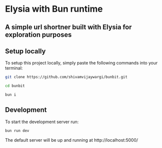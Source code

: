 # Elysia with Bun runtime

## A simple url shortner built with Elysia for exploration purposes

## Setup locally

To setup this project locally, simply paste the following commands into your terminal:

```bash
git clone https://github.com/shivamvijaywargi/bunbit.git

cd bunbit

bun i
```

## Development

To start the development server run:

```bash
bun run dev
```

The default server will be up and running at http://localhost:5000/
